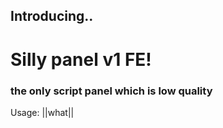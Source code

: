 
## Introducing..
# Silly panel v1 FE! 
### the only script panel which is low quality 


Usage:
||what||

